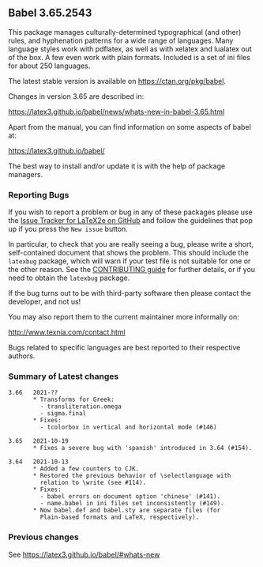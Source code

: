 ## Babel 3.65.2543

This package manages culturally-determined typographical (and other)
rules, and hyphenation patterns for a wide range of languages. Many
language styles work with pdflatex, as well as with xelatex and
lualatex out of the box. A few even work with plain formats. Included
is a set of ini files for about 250 languages.

The latest stable version is available on <https://ctan.org/pkg/babel>.

Changes in version 3.65 are described in:

https://latex3.github.io/babel/news/whats-new-in-babel-3.65.html

Apart from the manual, you can find information on some aspects of babel at:

https://latex3.github.io/babel/

The best way to install and/or update it is with the help of package
managers.

### Reporting Bugs

If you wish to report a problem or bug in any of these packages please
use the
[Issue Tracker for LaTeX2e on GitHub](https://github.com/latex3/babel/issues)
and follow the guidelines that pop up if you press the `New issue`
button.

In particular, to check that you are really seeing a bug, please write
a short, self-contained document that shows the problem. This should
include the `latexbug` package, which will warn if your test file is
not suitable for one or the other reason. See the
[CONTRIBUTING guide](https://github.com/latex3/latex2e/blob/master/CONTRIBUTING.md)
for further details, or if you need to obtain the `latexbug` package.

If the bug turns out to be with third-party software then please
contact the developer, and not us!

You may also report them to the current maintainer more informally on:

   http://www.texnia.com/contact.html

Bugs related to specific languages are best reported to their
respective authors.

### Summary of Latest changes
```
3.66   2021-??
       * Transforms for Greek:
         - transliteration.omega
         - sigma.final
       * Fixes:
         - tcolorbox in vertical and horizontal mode (#146)
         
3.65   2021-10-19
       * Fixes a severe bug with 'spanish' introduced in 3.64 (#154).
       
3.64   2021-10-13
       * Added a few counters to CJK.
       * Restored the previous behavior of \selectlanguage with
         relation to \write (see #114).
       * Fixes:
         - babel errors on document option 'chinese' (#141).
         - name.babel in ini files set inconsistently (#149).
       * Now babel.def and babel.sty are separate files (for
         Plain-based formats and LaTeX, respectively).
```

### Previous changes

See https://latex3.github.io/babel/#whats-new
